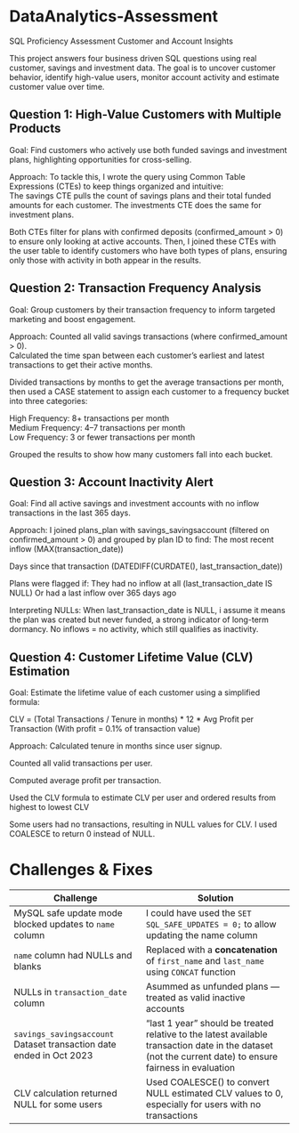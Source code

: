 # DataAnalytics-Assessment
SQL Proficiency Assessment Customer and Account Insights

This project answers four business driven SQL questions using real customer, savings and investment data. The goal is to uncover customer behavior, identify high-value users, monitor account activity and estimate customer value over time.

## Question 1: High-Value Customers with Multiple Products
Goal: Find customers who actively use both funded savings and investment plans, highlighting opportunities for cross-selling.

Approach: To tackle this, I wrote the query using Common Table Expressions (CTEs) to keep things organized and intuitive:  
The savings CTE pulls the count of savings plans and their total funded amounts for each customer. The investments CTE does the same for investment plans.

Both CTEs filter for plans with confirmed deposits (confirmed_amount > 0) to ensure only looking at active accounts. Then, I joined these CTEs with the user table to identify customers who have both types of plans, ensuring only those with activity in both appear in the results.


## Question 2: Transaction Frequency Analysis
Goal: Group customers by their transaction frequency to inform targeted marketing and boost engagement.

Approach:
Counted all valid savings transactions (where confirmed_amount > 0).  
Calculated the time span between each customer’s earliest and latest transactions to get their active months.  

Divided transactions by months to get the average transactions per month, then used a CASE statement to assign each customer to a frequency bucket into three categories:  

High Frequency: 8+ transactions per month  
Medium Frequency: 4–7 transactions per month  
Low Frequency: 3 or fewer transactions per month

Grouped the results to show how many customers fall into each bucket.

## Question 3: Account Inactivity Alert
Goal: Find all active savings and investment accounts with no inflow transactions in the last 365 days.

Approach:
I joined plans_plan with savings_savingsaccount (filtered on confirmed_amount > 0) and grouped by plan ID to find:
The most recent inflow (MAX(transaction_date))

Days since that transaction (DATEDIFF(CURDATE(), last_transaction_date))

Plans were flagged if:
They had no inflow at all (last_transaction_date IS NULL) Or had a last inflow over 365 days ago

Interpreting NULLs:
When last_transaction_date is NULL, i assume it means the plan was created but never funded, a strong indicator of long-term dormancy.
No inflows = no activity, which still qualifies as inactivity.

## Question 4: Customer Lifetime Value (CLV) Estimation
Goal: Estimate the lifetime value of each customer using a simplified formula:

CLV = (Total Transactions / Tenure in months) * 12 * Avg Profit per Transaction
(With profit = 0.1% of transaction value)

Approach:
Calculated tenure in months since user signup.

Counted all valid transactions per user.

Computed average profit per transaction.

Used the CLV formula to estimate CLV per user and ordered results from highest to lowest CLV

Some users had no transactions, resulting in NULL values for CLV. I used COALESCE to return 0 instead of NULL.

# Challenges & Fixes

| Challenge                               | Solution                                                                                 |
| --------------------------------------- | ---------------------------------------------------------------------------------------- |
| MySQL safe update mode blocked updates to `name` column        | I could have used the `SET SQL_SAFE_UPDATES = 0;` to allow updating the name column  |
| `name` column had NULLs and blanks           | Replaced with a **concatenation** of `first_name` and `last_name` using `CONCAT` function     |
| NULLs in `transaction_date` column               | Asummed as unfunded plans — treated as valid inactive accounts                         |
| `savings_savingsaccount` Dataset transaction date ended in Oct 2023               |  “last 1 year” should be treated relative to the latest available transaction date in the dataset (not the current date) to ensure fairness in evaluation |
| CLV calculation returned NULL for some users | Used COALESCE() to convert NULL estimated CLV values to 0, especially for users with no transactions  |

